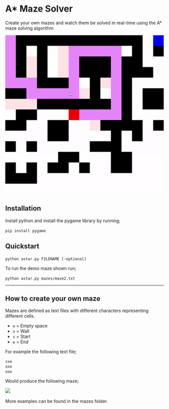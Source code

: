# A* Maze Solver
Create your own mazes and watch them be solved in real-time using the A* maze solving algorithm

![](preview.gif)

## Installation
Install python and install the pygame library by running;

```pip install pygame```

## Quickstart
```python astar.py FILENAME [-optional]```

To run the demo maze shown run;

```python astar.py mazes/maze2.txt```

---

## How to create your own maze
Mazes are defined as text files with different characters representing different cells.

- `o` = Empty space
- `x` = Wall 
- `s` = Start
- `e` = End

For example the following text file;

```
sxe
oxo
ooo
```

Would produce the following maze;

![](maze.png)

More examples can be found in the mazes folder.

